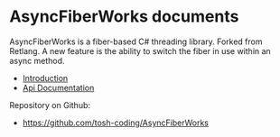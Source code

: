# AsyncFiberWorks documents

AsyncFiberWorks is a fiber-based C# threading library. Forked from Retlang. A new feature is the ability to switch the fiber in use within an async method.

- [Introduction](docs/intro.md)
- [Api Documentation](api/index.md)

Repository on Github:

- https://github.com/tosh-coding/AsyncFiberWorks

